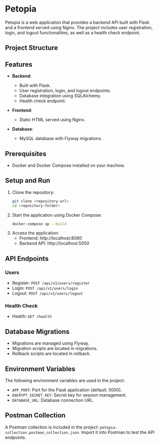 # Petopia

Petopia is a web application that provides a backend API built with Flask and a frontend served using Nginx. The project includes user registration, login, and logout functionalities, as well as a health check endpoint.

## Project Structure

## Features

- **Backend**:
  - Built with Flask.
  - User registration, login, and logout endpoints.
  - Database integration using SQLAlchemy.
  - Health check endpoint.

- **Frontend**:
  - Static HTML served using Nginx.

- **Database**:
  - MySQL database with Flyway migrations.

## Prerequisites
- Docker and Docker Compose installed on your machine.

## Setup and Run

1. Clone the repository:
   ```bash
   git clone <repository-url>
   cd <repository-folder>
2. Start the application using Docker Compose:
    ```bash
    docker-compose up --build
3. Access the application:
    - Frontend: http://localhost:8080
    - Backend API: http://localhost:5050

## API Endpoints
### Users
- Register: `POST /api/v1/users/register`
- Login: `POST /api/v1/users/login`
- Logout: `POST /api/v1/users/logout`

### Health Check
- Health: `GET /health`

## Database Migrations
- Migrations are managed using Flyway.
- Migration scripts are located in migrations.
- Rollback scripts are located in rollback.

## Environment Variables
The following environment variables are used in the project:

- `APP_PORT`: Port for the Flask application (default: 5000).
- `ENCRYPT_SECRET_KEY`: Secret key for session management.
- `DATABASE_URL`: Database connection URL.

## Postman Collection
A Postman collection is included in the project: `petopia-collection.postman_collection.json`. Import it into Postman to test the API endpoints.